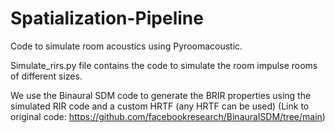 # Spatialization-Pipeline
Code to simulate room acoustics using Pyroomacoustic.

Simulate_rirs.py file contains the code to simulate the room impulse rooms of different sizes.

We use the Binaural SDM code to generate the BRIR properties using the simulated RIR code and a custom HRTF (any HRTF can be used) (Link to original code: https://github.com/facebookresearch/BinauralSDM/tree/main)
